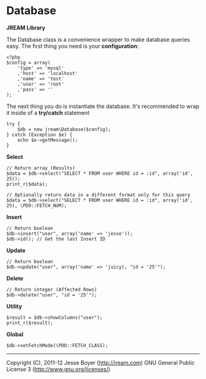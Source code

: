 # Database
**JREAM Library**

The Database class is a convenience wrapper to make database queries easy.
The first thing you need is your **configuration**:

    <?php
	$config = array(
		'type' => 'mysql'
		,'host' => 'localhost'
		,'name' => 'test'
		,'user' => 'root'
		,'pass' => ''
	);

The next thing you do is instantiate the database. It's recommended to wrap it inside of a **try/catch** statement

    try {
        $db = new jream\Database($config);
    } catch (Exception $e) {
        echo $e->getMessage();
    }

**Select**

	// Return array (Results)
    $data = $db->select("SELECT * FROM user WHERE id = :id", array('id', 25));
	print_r($data);
	
	// Optionally return data in a different format only for this query
	$data = $db->select("SELECT * FROM user WHERE id = :id", array('id', 25), \PDO::FETCH_NUM);
	

**Insert**

	// Return boolean
    $db->insert("user", array('name' => 'jesse'));
	$db->id(); // Get the last Insert ID
	
**Update**

	// Return boolean
    $db->update("user", array('name' => 'juicy), "id = '25'");

**Delete**

	// Return integer (Affected Rows)
    $db->delete("user", "id = '25'");
	
**Utility**

    $result = $db->showColumns("user");
	print_r($result);
	
**Global**

    $db->setFetchMode(\PDO::FETCH_CLASS);
	

***

Copyright (C), 2011-12 Jesse Boyer (<http://jream.com>)
GNU General Public License 3 (<http://www.gnu.org/licenses/>)